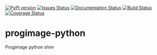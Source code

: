 [![PyPI version](https://badge.fury.io/py/progimage.svg)](https://badge.fury.io/py/progimage) [![Issues Status](https://img.shields.io/github/issues/Nasko29/progimage-python.svg)](https://img.shields.io/github/issues/Nasko29/progimage-python.svg) [![Documentation Status](https://readthedocs.org/projects/progimage-python/badge/?version=latest)](https://progimage-python.readthedocs.io/en/latest/?badge=latest) [![Build Status](https://travis-ci.org/Nasko29/progimage-python.svg?branch=master)](https://travis-ci.org/Nasko29/progimage-python) [![Coverage Status](https://coveralls.io/repos/github/Nasko29/progimage-python/badge.svg?branch=master)](https://coveralls.io/github/Nasko29/progimage-python?branch=master) 


# progimage-python
Progimage python shim
